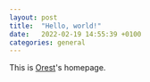 ```yaml
---
layout: post
title:  "Hello, world!"
date:   2022-02-19 14:55:39 +0100
categories: general
---
```


This is [Orest](/about)'s homepage.
